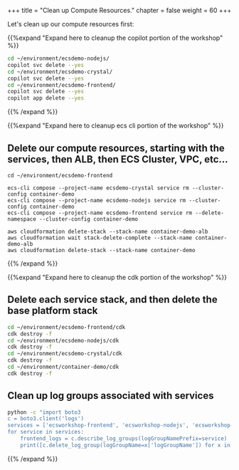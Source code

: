 +++
title = "Clean up Compute Resources."
chapter = false
weight = 60
+++

Let's clean up our compute resources first:

{{%expand "Expand here to cleanup the copilot portion of the workshop" %}}
```bash
cd ~/environment/ecsdemo-nodejs/
copilot svc delete --yes
cd ~/environment/ecsdemo-crystal/
copilot svc delete --yes
cd ~/environment/ecsdemo-frontend/
copilot svc delete --yes
copilot app delete --yes
```
{{% /expand %}}


{{%expand "Expand here to cleanup ecs cli portion of the workshop" %}}

## Delete our compute resources, starting with the services, then ALB, then ECS Cluster, VPC, etc...
```
cd ~/environment/ecsdemo-frontend

ecs-cli compose --project-name ecsdemo-crystal service rm --cluster-config container-demo
ecs-cli compose --project-name ecsdemo-nodejs service rm --cluster-config container-demo
ecs-cli compose --project-name ecsdemo-frontend service rm --delete-namespace --cluster-config container-demo

aws cloudformation delete-stack --stack-name container-demo-alb
aws cloudformation wait stack-delete-complete --stack-name container-demo-alb
aws cloudformation delete-stack --stack-name container-demo
```    
{{% /expand %}}

{{%expand "Expand here to cleanup the cdk portion of the workshop" %}}
## Delete each service stack, and then delete the base platform stack
```bash
cd ~/environment/ecsdemo-frontend/cdk
cdk destroy -f
cd ~/environment/ecsdemo-nodejs/cdk
cdk destroy -f
cd ~/environment/ecsdemo-crystal/cdk
cdk destroy -f
cd ~/environment/container-demo/cdk
cdk destroy -f
```
## Clean up log groups associated with services
```bash
python -c "import boto3
c = boto3.client('logs')
services = ['ecsworkshop-frontend', 'ecsworkshop-nodejs', 'ecsworkshop-crystal', 'ecsworkshop-capacityproviders-fargate', 'ecsworkshop-capacityproviders-ec2', 'ecsworkshop-efs-fargate-demo']
for service in services:
    frontend_logs = c.describe_log_groups(logGroupNamePrefix=service)
    print([c.delete_log_group(logGroupName=x['logGroupName']) for x in frontend_logs['logGroups']])"
```
{{% /expand %}}